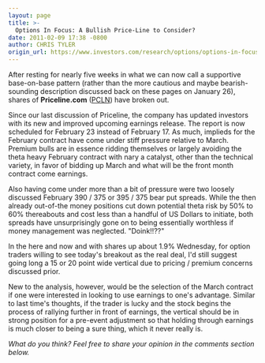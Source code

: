 ```yaml
---
layout: page
title: >-
  Options In Focus: A Bullish Price-Line to Consider?
date: 2011-02-09 17:38 -0800
author: CHRIS TYLER
origin_url: https://www.investors.com/research/options/options-in-focus-a-bullish-price-line-to-consider/
---
```






After resting for nearly five weeks in what we can now call a supportive base-on-base pattern (rather than the more cautious and maybe bearish-sounding description discussed back on these pages on January 26), shares of **Priceline.com** ([PCLN](https://research.investors.com/quote.aspx?symbol=PCLN)) have broken out. 

  

Since our last discussion of Priceline, the company has updated investors with its new and improved upcoming earnings release. The report is now scheduled for February 23 instead of February 17. As much, implieds for the February contract have come under stiff pressure relative to March. Premium bulls are in essence ridding themselves or largely avoiding the theta heavy February contract with nary a catalyst, other than the technical variety, in favor of bidding up March and what will be the front month contract come earnings. 

  

Also having come under more than a bit of pressure were two loosely discussed February 390 / 375 or 395 / 375 bear put spreads. While the then already out-of-the money positions cut down potential theta risk by 50% to 60% thereabouts and cost less than a handful of US Dollars to initiate, both spreads have unsurprisingly gone on to being essentially worthless if money management was neglected. "Doink!!??" 

  

In the here and now and with shares up about 1.9% Wednesday, for option traders willing to see today's breakout as the real deal, I'd still suggest going long a 15 or 20 point wide vertical due to pricing / premium concerns discussed prior. 

  

New to the analysis, however, would be the selection of the March contract if one were interested in looking to use earnings to one's advantage. Similar to last time's thoughts, if the trader is lucky and the stock begins the process of rallying further in front of earnings, the vertical should be in strong position for a pre-event adjustment so that holding through earnings is much closer to being a sure thing, which it never really is.

  

*What do you think? Feel free to share your opinion in the comments section below.*




